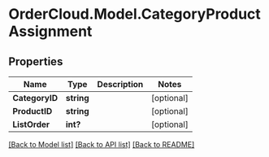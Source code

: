 # OrderCloud.Model.CategoryProductAssignment
## Properties

Name | Type | Description | Notes
------------ | ------------- | ------------- | -------------
**CategoryID** | **string** |  | [optional] 
**ProductID** | **string** |  | [optional] 
**ListOrder** | **int?** |  | [optional] 

[[Back to Model list]](../README.md#documentation-for-models) [[Back to API list]](../README.md#documentation-for-api-endpoints) [[Back to README]](../README.md)

